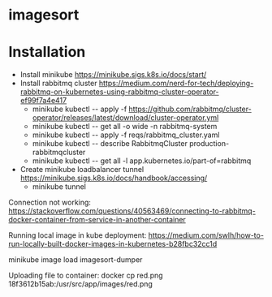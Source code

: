 # imagesort

# Installation

- Install minikube https://minikube.sigs.k8s.io/docs/start/
- Install rabbitmq cluster https://medium.com/nerd-for-tech/deploying-rabbitmq-on-kubernetes-using-rabbitmq-cluster-operator-ef99f7a4e417 
    - minikube kubectl -- apply -f https://github.com/rabbitmq/cluster-operator/releases/latest/download/cluster-operator.yml
    - minikube kubectl -- get all -o wide -n rabbitmq-system
    - minikube kubectl -- apply -f reqs/rabbitmq_cluster.yaml
    - minikube kubectl -- describe RabbitmqCluster production-rabbitmqcluster
    - minikube kubectl -- get all -l app.kubernetes.io/part-of=rabbitmq
- Create minikube loadbalancer tunnel https://minikube.sigs.k8s.io/docs/handbook/accessing/
    - minikube tunnel

Connection not working: https://stackoverflow.com/questions/40563469/connecting-to-rabbitmq-docker-container-from-service-in-another-container

Running local image in kube deployment: https://medium.com/swlh/how-to-run-locally-built-docker-images-in-kubernetes-b28fbc32cc1d


minikube image load imagesort-dumper

Uploading file to container: docker cp red.png 18f3612b15ab:/usr/src/app/images/red.png